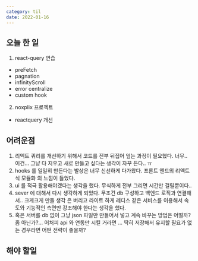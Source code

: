 ```yaml
---
category: til
date: 2022-01-16
---
```


## 오늘 한 일

1. react-query 연습

- preFetch
- pagnation
- infinityScroll
- error centralize
- custom hook

2. noxplix 프로젝트

- reactquery 개선

## 어려운점

1. 리엑트 쿼리를 개선하기 위해서 코드를 전부 뒤집어 엎는 과정이 필요했다. 너무.. 이건... 그냥 다 지우고 새로 만들고 싶다는 생각이 자꾸 든다.. ㅠ
2. hooks 를 일일히 만든다는 발상은 너무 신선하게 다가왔다. 프론트 엔드의 리엑트 식 모듈화 의 느낌이 들었다.
3. ui 를 적극 활용해야겠다는 생각을 했다. 무식하게 전부 그리면 시간만 걸릴뿐이다..
4. sever 에 대해서 다시 생각하게 되었다. 무조건 db 구성하고 백엔드 로직과 연결해서.. 크게크게 만들 생각 은 버리고 라이트 하게 레디스 같은 서비스를 이용해서 속도와 기능적인 측면만 강조해야 한다는 생각을 했다.
5. 혹은 서버를 db 없이 그냥 json 파일만 만들어서 넣고 계속 바꾸는 방법은 어떨까? 좀 아닌가?... 어처피 api 와 연동만 시킬 거라면 ... 딱히 저장해서 유지할 필요가 없는 경우라면 어떤 전략이 좋을까?

## 해야 할일

1. nomplix 기능을 더 개선하기 지우지 말고 기능개선(react query 만)하고 기능개선 다 한다음에 지우고 새로 만들던지 하자.
2. 새로운 프로젝트 구상 포폴용 협업 프로젝트를 기존에 구상했던 내용을 좀 더 개선해보자. 다른사람이 봤을때도 알아보기 쉽게
3. 내일은 react query 학습 및 학습 내용 을 바로 프로젝트에 적용 하자.
